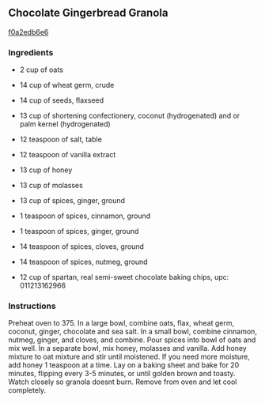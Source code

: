 ## Chocolate Gingerbread Granola

[f0a2edb6e6](http://www.food.com/recipe/chocolate-gingerbread-granola-443856)

### Ingredients

 - 2 cup of oats

 - 14 cup of wheat germ, crude

 - 14 cup of seeds, flaxseed

 - 13 cup of shortening confectionery, coconut (hydrogenated) and or palm kernel (hydrogenated)

 - 12 teaspoon of salt, table

 - 12 teaspoon of vanilla extract

 - 13 cup of honey

 - 13 cup of molasses

 - 13 cup of spices, ginger, ground

 - 1 teaspoon of spices, cinnamon, ground

 - 1 teaspoon of spices, ginger, ground

 - 14 teaspoon of spices, cloves, ground

 - 14 teaspoon of spices, nutmeg, ground

 - 12 cup of spartan, real semi-sweet chocolate baking chips, upc: 011213162966

### Instructions

Preheat oven to 375. In a large bowl, combine oats, flax, wheat germ, coconut, ginger, chocolate and sea salt. In a small bowl, combine cinnamon, nutmeg, ginger, and cloves, and combine. Pour spices into bowl of oats and mix well. In a separate bowl, mix honey, molasses and vanilla. Add honey mixture to oat mixture and stir until moistened. If you need more moisture, add honey 1 teaspoon at a time. Lay on a baking sheet and bake for 20 minutes, flipping every 3-5 minutes, or until golden brown and toasty. Watch closely so granola doesnt burn. Remove from oven and let cool completely.